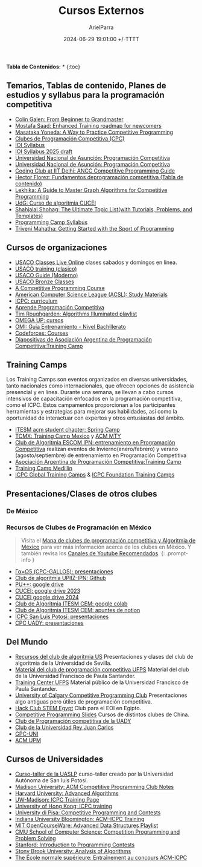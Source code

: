 ﻿---
title: Cursos Externos
description: Presentaciones, videos con temas en orden acerca de la Programación competitiva
date: 2024-06-29 19:01:00 +/-TTTT
categories: [Recursos]
author: ArielParra 
tags: [cursos,clases]  
pin: true
mermaid: false
image: /assets/img/posts/USACO.png
---

__Tabla de Contenidos:__
* 
{:toc} 

## Temarios, Tablas de contenido, Planes de estudios y syllabus para la programación competitiva

- [Colin Galen: From Beginner to Grandmaster](https://www.youtube.com/watch?v=bSdp2WeyuJY)
- [Mostafa Saad: Enhanced Training roadmap for newcomers](https://codeforces.com/blog/entry/97858)
- [Masataka Yoneda: A Way to Practice Competitive Programming](https://drive.google.com/file/d/1T-HqQgiB8HlIntpG3tgk2eHDhz5gImK9/view)
- [Clubes de Programación Competitiva (CPC)](https://drive.google.com/drive/folders/1uH9U53T9ljT-ahlQNgeK83GcH9PzJSND)
- [IOI Syllabus](https://ioinformatics.org/page/syllabus/12)
- [IOI Syllabus 2025 draft](https://algo.sk/ioi-syllabus/ioi-syllabus-2025-draft.pdf)
- [Universidad Nacional de Asunción: Programación Competitiva](https://www.pol.una.py/wp-content/uploads/Electiva-I-Programacion-Competitiva-LCIK.pdf)
- [Universidad Nacional de Asunción: Programación Competitiva](https://www.pol.una.py/wp-content/uploads/2020/10/Electiva-2-Programacion-Competitiva.pdf)
- [Coding Club at IIT Delhi: ANCC Competitive Programming Guide](https://ancc-iitd.github.io/competitive-programming-resources/)
- [Hector Florez: Fundamentos deprogramación competitiva (Tabla de contenido)](https://www.ecoeediciones.com/wp-content/uploads/2024/08/9789585082861_contenido.pdf)
- [Lekhika: A Guide to Master Graph Algorithms for Competitive Programming ](https://www.naukri.com/code360/library/a-guide-to-master-graph-algorithms-for-competitive-programming)
- [UdG: Curso de algoritmia CUCEI](https://dcc.cucei.udg.mx/sites/default/files/i5884_algoritmia_1.pdf)
- [Shahjalal Shohag: The Ultimate Topic List(with Tutorials, Problems, and Templates)](https://blog.shahjalalshohag.com/topic-list/)
- [Programming Camp Syllabus](https://docs.google.com/document/d/1_dc3Ifg7Gg1LxhiqMMmE9UbTsXpdRiYh4pKILYG2eA4/edit?tab=t.0)
- [Triveni Mahatha: Getting Started with the Sport of Programming](https://sportprogramming.blogspot.com/2014/07/getting-started-with-sport-of.html)

## Cursos de organizaciones

- [USACO Classes Live Online](https://joincpi.org/classes) clases sabados y domingos en linea.
- [USACO training (clasico)](https://usaco.training/)
- [USACO Guide (Moderno)](https://usaco.guide/)
- [USACO Bronze Classes](https://joincpi.org/video-classes)
- [A Competitive Programming Course ](https://algo.is/t-414-aflv-competitive-programming-course-2016)
- [American Computer Science League (ACSL): Study Materials](https://www.acsl.org/get-started/study-materials) 
- [ICPC: curriculum](https://u.icpc.global/curriculum/)
- [Aprende Programación Competitiva](https://aprende.olimpiada-informatica.org/)
- [Tim Roughgarden: Algorithms Illuminated playlist](https://www.youtube.com/playlist?list=PLEGCF-WLh2RLHqXx6-GZr_w7LgqKDXxN_)
- [OMEGA UP: cursos](https://omegaup.com/course/) 
- [OMI: Guía Entrenamiento - Nivel Bachillerato](https://www.olimpiadadeinformatica.org.mx/omi/omi/Material/Preparacion_OMI_DF_EdoMex_Bach.aspx)
- [Codeforces: Courses](https://codeforces.com/edu/courses)
- [Diapositivas de Asociación Argentina de Programación Competitiva:Training Camp](https://www.pc-arg.com/tc-arg/previous_editions)


## Training Camps

Los Training Camps son eventos organizados en diversas universidades, tanto nacionales como internacionales, que ofrecen opciones de asistencia presencial y en línea. Durante una semana, se llevan a cabo cursos intensivos de capacitación enfocados en la programación competitiva, como el ICPC. Estos campamentos proporcionan a los participantes herramientas y estrategias para mejorar sus habilidades, así como la oportunidad de interactuar con expertos y otros entusiastas del ámbito.

- [ITESM acm student chapter: Spring Camp](https://acmmty.com/Trainings/)
- [TCMX: Training Camp Mexico](https://tcmx.icpcmexico.org/) y [ACM MTY](https://www.acmmty.com/tcmx/)
- [Club de Algoritmia ESCOM IPN: entrenamiento en Programación Competitiva](https://algoritmiaescom.eakdemy.com/) realizan eventos de Invierno(enero/febrero) y verano (agosto/septiembre) de entrenamiento en Programación Competitiva
- [Asociación Argentina de Programación Competitiva:Training Camp](https://www.pc-arg.com/tc-arg/)
- [Training Camp Medillin](https://www.tcmedellin.com/)
- [ICPC Global Training Camps](https://icpc.global/regionals/finder/ICPC-Camp) & [ICPC Foundation Training Camps](https://u.icpc.global/camps/)

## Presentaciones/Clases de otros clubes

### De México


### Recursos de Clubes de Programación en México

> Visita el [Mapa de clubes de programación competitiva y Algoritmia de México](https://cpc-gallos.github.io/blog/Comunidades/#mapa-de-clubes-de-programaci%C3%B3n-competitiva-y-algoritmia-de-m%C3%A9xico) para ver más información acerca de los clubes en México. Y también revisa los [Canales de Youtube Recomendados](https://cpc-gallos.github.io/blog/Canales_Recomendados/#canales-de-clubes-de-m%C3%A9xico).
{: .prompt-info }

- [Γα=Ω5 (CPC-GALLOS): presentaciones](https://cpc-gallos.github.io/blog/Presentaciones/)
- [Club de algoritmia UPIIZ-IPN: Github](https://github.com/caupiiz/club-algoritmia-upiiz)
- [PU++: google drive](https://drive.google.com/drive/folders/102ieishfTjxw0nq-Q0vs3E3AITbA5oYZ)
- [CUCEI: google drive 2023](https://drive.google.com/drive/folders/19O2Cykuk5HtxvbHT1Ixf1uOR8H3QdS0_)
- [CUCEI google drive 2024](https://drive.google.com/drive/folders/1iV_VFbMpodIqZWTOoqZYBhbsbimjyFtg)
- [Club de Algoritmia ITESM CEM: google colab](https://colab.research.google.com/drive/1pn3HT0mUTx9d7QRAL4Pf_EtKeTzIHE_x?usp=sharing)
- [Club de Algoritmia ITESM CEM: apuntes de notion](https://beautiful-crater-9c5.notion.site/85a03e53d77a46f3b92ea6f1fe160959?v=18c7be1bd75f4d758960a42bb2b8447d)
- [ICPC San Luis Potosí: presentaciones](https://icpcsanluis.github.io/curso/)
- [CPC UADY: presentaciones](https://sites.google.com/view/cpcfmat-uady/entrenamientos/iniciaci%C3%B3n)


## Del Mundo

- [Recursos del club de algoritmia US](https://drive.google.com/drive/folders/1HRhaTf-Dtha1T21ZTzjj7y-6WswkB9OP) Presentaciones y clases del club de algoritmia de la Universidad de Sevilla.
- [Material del club de programación competitiva UFPS](https://programacioncompetitivaufps.github.io/) Material del club de la Universidad Francisco de Paula Santander.
- [Training Center UFPS](https://trainingcenter.cloud.ufps.edu.co/material-publico) Material público de la Universidad Francisco de Paula Santander.
- [University of Calgary Competitive Programming Club](https://cpc.cpsc.ucalgary.ca/presentations/weekly-meetings/) Presentaciones algo antiguas pero útiles de programación competitiva.
- [Hack Club STEM Egypt](https://stemegypt.hackclub.com/cp) Club para el EOI en Egipto.
- [Competitive Programming Slides](https://github.com/sam571128/CP-Slides) Cursos de distintos clubes de China.
- [Club de Programación competitiva de la UADY](https://sites.google.com/view/cpcfmat-uady/entrenamientos/iniciaci%C3%B3n)
- [Club de la Universidad Rey Juan Carlos](https://github.com/isaaclo97/programacion-competitiva/tree/main/Cursos)
- [GPC-UNI](https://peon-pasado.github.io/competitive-programming-classes/web/index.html)
- [ACM UPM](https://github.com/acmfi/introduccion_programacion23/tree/main)

## Cursos de Universidades

- [Curso-taller de la UASLP](https://icpcsanluis.github.io/curso/) curso-taller creado por la Universidad Autónoma de San luis Potosí.
- [Madison University: ACM Competitive Programming Club Notes](https://w3.cs.jmu.edu/mayfiecs/cs280/)
- [Harvard University: Advanced Algorithms](https://www.youtube.com/playlist?list=PL2SOU6wwxB0uP4rJgf5ayhHWgw7akUWSf)
- [UW-Madison: ICPC Training Page](https://pages.cs.wisc.edu/~dieter/ICPC/23-24/)
- [University of Hong Kong: ICPC training](https://i.cs.hku.hk/~provinci/training.html)
- [University di Pisa: Competitive Programming and Contests](https://pages.di.unipi.it/rossano/competitive/)
- [Indiana University Bloomington: ACM-ICPC Training](https://cgi.luddy.indiana.edu/~ehaghver/TEACHING/Y390-s13/)
- [MIT OpenCourseWare: Advanced Data Structures Playlist](https://www.youtube.com/playlist?list=PLUl4u3cNGP61hsJNdULdudlRL493b-XZf)
- [CMU School of Computer Science: Competition Programming and Problem Solving](https://contest.cs.cmu.edu/295/s24/)
- [Stanford: Introduction to Programming Contests ](https://web.stanford.edu/class/cs97si/)
- [Stony Brook University: Analysis of Algorithms](https://www3.cs.stonybrook.edu/~skiena/373/videos/)
- [The École normale supérieure: Entraînement au concours ACM-ICPC](https://pierre.senellart.com/enseignement/2012-2013/acm_icpc/)